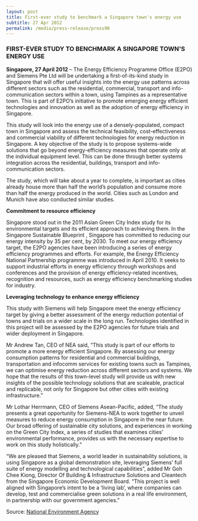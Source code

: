 ```yaml
---
layout: post
title: First-ever study to benchmark a Singapore town's energy use
subtitle: 27 Apr 2012
permalink: /media/press-release/press90
---
```


### FIRST-EVER STUDY TO BENCHMARK A SINGAPORE TOWN'S ENERGY USE

**Singapore, 27 April 2012** – The Energy Efficiency Programme Office (E2PO) and Siemens Pte Ltd will be undertaking a first-of-its-kind study in Singapore that will offer useful insights into the energy use patterns across different sectors such as the residential, commercial, transport and info-communication sectors within a town, using Tampines as a representative town. This is part of E2PO’s initiative to promote emerging energy efficient technologies and innovation as well as the adoption of energy efficiency in Singapore.

This study will look into the energy use of a densely-populated, compact town in Singapore and assess the technical feasibility, cost-effectiveness and commercial viability of different technologies for energy reduction in Singapore. A key objective of the study is to propose systems-wide solutions that go beyond energy-efficiency measures that operate only at the individual equipment level. This can be done through better systems integration across the residential, buildings, transport and info-communication sectors.

The study, which will take about a year to complete, is important as cities already house more than half the world’s population and consume more than half the energy produced in the world. Cities such as London and Munich have also conducted similar studies.

**Commitment to resource efficiency**

Singapore stood out in the 2011 Asian Green City Index study for its environmental targets and its efficient approach to achieving them. In the Singapore Sustainable Blueprint , Singapore has committed to reducing our energy intensity by 35 per cent, by 2030. To meet our energy efficiency target, the E2PO agencies have been introducing a series of energy efficiency programmes and efforts. For example, the Energy Efficiency National Partnership programme was introduced in April 2010. It seeks to support industrial efforts in energy efficiency through workshops and conferences and the provision of energy efficiency-related incentives, recognition and resources, such as energy efficiency benchmarking studies for industry.

**Leveraging technology to enhance energy efficiency**

This study with Siemens will help Singapore meet the energy efficiency target by giving a better assessment of the energy reduction potential of towns and trials on a wider scale in the long run. Technologies identified in this project will be assessed by the E2PO agencies for future trials and wider deployment in Singapore.

Mr Andrew Tan, CEO of NEA said, “This study is part of our efforts to promote a more energy efficient Singapore. By assessing our energy consumption patterns for residential and commercial buildings, transportation and infocomm services for existing towns such as Tampines, we can optimise energy reduction across different sectors and systems. We hope that the results of this town-level study will provide us with new insights of the possible technology solutions that are scaleable, practical and replicable, not only for Singapore but other cities with existing infrastructure.”

Mr Lothar Herrmann, CEO of Siemens Asean-Pacific, added, “The study presents a great opportunity for Siemens-NEA to work together to unveil measures to reduce energy consumption in Singapore in the near future. Our broad offering of sustainable city solutions, and experiences in working on the Green City Index, a series of studies that examines cities’ environmental performance, provides us with the necessary expertise to work on this study holistically.”

“We are pleased that Siemens, a world leader in sustainability solutions, is using Singapore as a global demonstration site, leveraging Siemens’ full suite of energy modelling and technological capabilities”, added Mr Goh Chee Kiong, Director Of Building & Infrastructure Solutions and Cleantech from the Singapore Economic Development Board. “This project is well aligned with Singapore’s intent to be a ‘living lab’, where companies can develop, test and commercialise green solutions in a real life environment, in partnership with our government agencies.”

Source: [<a href="https://www.nea.gov.sg/" target="_blank">National Environment Agency</a>](https://www.nea.gov.sg/)